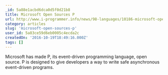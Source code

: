 ```yaml
---
_id: 5a88e1acbd6dca0d5f0d21b8
title: Microsoft Open Sources P
url: http://www.i-programmer.info/news/98-languages/10186-microsoft-open-sources-p.html
category: articles
slug: 'microsoft-open-sources-p'
user_id: 5a83ce59d6eb0005c4ecda2c
createdOn: '2016-10-19T18:49:16.000Z'
tags: []
---
```


Microsoft has made P, its event-driven programming language, open source. P is designed to give developers a way to write safe asynchronous event-driven programs.
